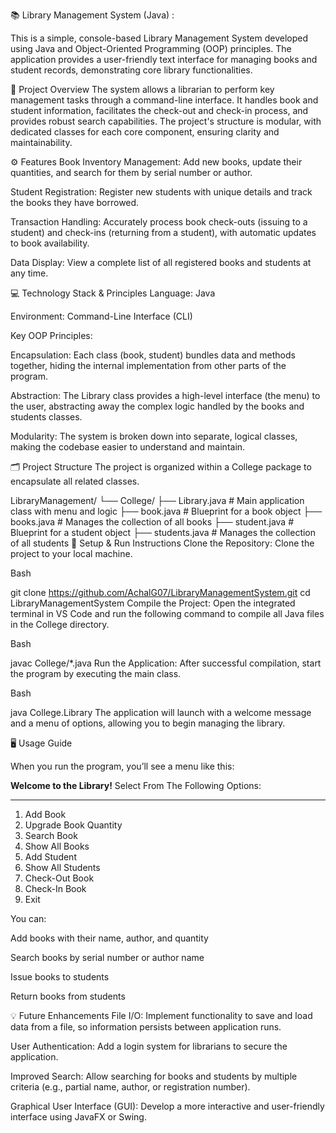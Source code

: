 📚 Library Management System (Java) :


This is a simple, console-based Library Management System developed using Java and Object-Oriented Programming (OOP) principles. The application provides a user-friendly text interface for managing books and student records, demonstrating core library functionalities.

📖 Project Overview
The system allows a librarian to perform key management tasks through a command-line interface. It handles book and student information, facilitates the check-out and check-in process, and provides robust search capabilities. The project's structure is modular, with dedicated classes for each core component, ensuring clarity and maintainability.

⚙️ Features
Book Inventory Management: Add new books, update their quantities, and search for them by serial number or author.

Student Registration: Register new students with unique details and track the books they have borrowed.

Transaction Handling: Accurately process book check-outs (issuing to a student) and check-ins (returning from a student), with automatic updates to book availability.

Data Display: View a complete list of all registered books and students at any time.

💻 Technology Stack & Principles
Language: Java

Environment: Command-Line Interface (CLI)

Key OOP Principles:

Encapsulation: Each class (book, student) bundles data and methods together, hiding the internal implementation from other parts of the program.

Abstraction: The Library class provides a high-level interface (the menu) to the user, abstracting away the complex logic handled by the books and students classes.

Modularity: The system is broken down into separate, logical classes, making the codebase easier to understand and maintain.

🗂 Project Structure
The project is organized within a College package to encapsulate all related classes.

LibraryManagement/
└── College/
    ├── Library.java        # Main application class with menu and logic
    ├── book.java           # Blueprint for a book object
    ├── books.java          # Manages the collection of all books
    ├── student.java        # Blueprint for a student object
    ├── students.java       # Manages the collection of all students
🚀 Setup & Run Instructions
Clone the Repository: Clone the project to your local machine.

Bash

git clone https://github.com/AchalG07/LibraryManagementSystem.git
cd LibraryManagementSystem
Compile the Project: Open the integrated terminal in VS Code and run the following command to compile all Java files in the College directory.

Bash

javac College/*.java
Run the Application: After successful compilation, start the program by executing the main class.

Bash

java College.Library
The application will launch with a welcome message and a menu of options, allowing you to begin managing the library.

🖥 Usage Guide

When you run the program, you’ll see a menu like this:

********************Welcome to the Library!********************
                  Select From The Following Options:
**********************************************************************
1. Add Book
2. Upgrade Book Quantity
3. Search Book
4. Show All Books
5. Add Student
6. Show All Students
7. Check-Out Book
8. Check-In Book
0. Exit


You can:

Add books with their name, author, and quantity

Search books by serial number or author name

Issue books to students

Return books from students


💡 Future Enhancements
File I/O: Implement functionality to save and load data from a file, so information persists between application runs.

User Authentication: Add a login system for librarians to secure the application.

Improved Search: Allow searching for books and students by multiple criteria (e.g., partial name, author, or registration number).

Graphical User Interface (GUI): Develop a more interactive and user-friendly interface using JavaFX or Swing.


